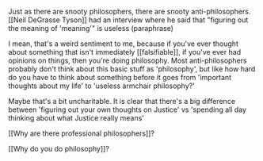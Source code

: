 Just as there are snooty philosophers, there are snooty anti-philosophers. [[Neil DeGrasse Tyson]] had an interview where he said that "figuring out the meaning of 'meaning'" is useless (paraphrase)

I mean, that's a weird sentiment to me, because if you've ever thought about something that isn't immediately [[falsifiable]], if you've ever had opinions on things, then you're doing philosophy. Most anti-philosophers probably don't think about this basic stuff as 'philosophy', but like how hard do you have to think about something before it goes from 'important thoughts about my life' to 'useless armchair philosophy?'

Maybe that's a bit uncharitable. It is clear that there's a big difference between 'figuring out your own thoughts on Justice' vs 'spending all day thinking about what Justice really means'

[[Why are there professional philosophers]]?

[[Why do you do philosophy]]?

